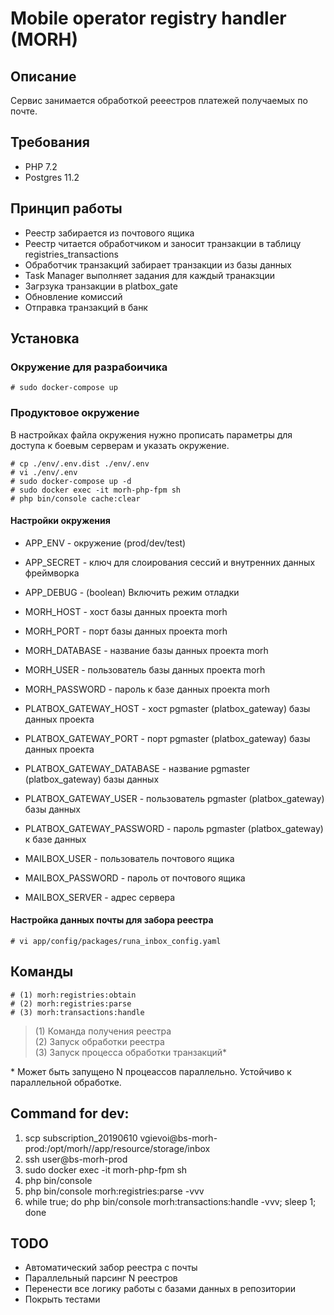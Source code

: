 # Mobile operator registry handler (MORH)

## Описание
Сервис занимается обработкой рееестров платежей получаемых по почте.

## Требования
* PHP 7.2
* Postgres 11.2

## Принцип работы
* Реестр забирается из почтового ящика
* Реестр читается обработчиком и заносит транзакции в таблицу registries_transactions
* Обработчик транзакций забирает транзакции из базы данных
* Task Manager выполняет задания для каждый транакзции
* Загрзука транзакции в platbox_gate
* Обновление комиссий
* Отправка транзакций в банк


## Установка

### Окружение для разрабоичика
```
# sudo docker-compose up
```

### Продуктовое окружение
В настройках файла окружения нужно прописать параметры для доступа к боевым серверам и указать окружение.

```
# cp ./env/.env.dist ./env/.env
# vi ./env/.env
# sudo docker-compose up -d
# sudo docker exec -it morh-php-fpm sh 
# php bin/console cache:clear
```

#### Настройки окружения
* APP_ENV       - окружение (prod/dev/test)
* APP_SECRET    - ключ для слоирования сессий и внутренних данных фреймворка
* APP_DEBUG     - (boolean) Включить режим отладки

* MORH_HOST         - хост базы данных проекта morh
* MORH_PORT         - порт базы данных проекта morh
* MORH_DATABASE     - название базы данных проекта morh
* MORH_USER         - пользователь базы данных проекта morh
* MORH_PASSWORD     - пароль к базе данных проекта morh

* PLATBOX_GATEWAY_HOST      - хост pgmaster (platbox_gateway) базы данных проекта
* PLATBOX_GATEWAY_PORT      - порт pgmaster (platbox_gateway) базы данных проекта
* PLATBOX_GATEWAY_DATABASE  - название pgmaster (platbox_gateway) базы данных
* PLATBOX_GATEWAY_USER      - пользователь pgmaster (platbox_gateway) базы данных
* PLATBOX_GATEWAY_PASSWORD  - пароль pgmaster (platbox_gateway) к базе данных

* MAILBOX_USER      - пользователь почтового ящика
* MAILBOX_PASSWORD  - пароль от почтового ящика
* MAILBOX_SERVER    - адрес сервера

#### Настройка данных почты для забора реестра
```
# vi app/config/packages/runa_inbox_config.yaml
```

## Команды
```
# (1) morh:registries:obtain
# (2) morh:registries:parse
# (3) morh:transactions:handle
```

> (1) Команда получения реестра  
> (2) Запуск обработки реестра   
> (3) Запуск процесса обработки транзакций*

\* Может быть запущено N процеассов параллельно. Устойчиво к параллельной обработке.

## Command for dev:

1. scp subscription_20190610 vgievoi@bs-morh-prod:/opt/morh//app/resource/storage/inbox
2. ssh user@bs-morh-prod
3. sudo docker exec -it morh-php-fpm sh
4. php bin/console
5. php bin/console morh:registries:parse -vvv
6. while true; do php bin/console morh:transactions:handle -vvv; sleep 1; done

## TODO
* Автоматический забор реестра с почты
* Параллельный парсинг N реестров
* Перенести все логику работы с базами данных в репозитории
* Покрыть тестами
